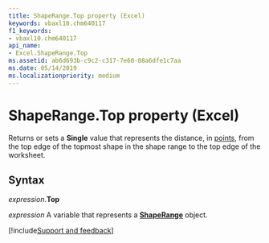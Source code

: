 ```yaml
---
title: ShapeRange.Top property (Excel)
keywords: vbaxl10.chm640117
f1_keywords:
- vbaxl10.chm640117
api_name:
- Excel.ShapeRange.Top
ms.assetid: ab6d693b-c9c2-c317-7e60-08a6dfe1c7aa
ms.date: 05/14/2019
ms.localizationpriority: medium
---
```



# ShapeRange.Top property (Excel)

Returns or sets a **Single** value that represents the distance, in [points](../language/glossary/vbe-glossary.md#point), from the top edge of the topmost shape in the shape range to the top edge of the worksheet.


## Syntax

_expression_.**Top**

_expression_ A variable that represents a **[ShapeRange](Excel.shaperange.md)** object.




[!include[Support and feedback](~/includes/feedback-boilerplate.md)]
